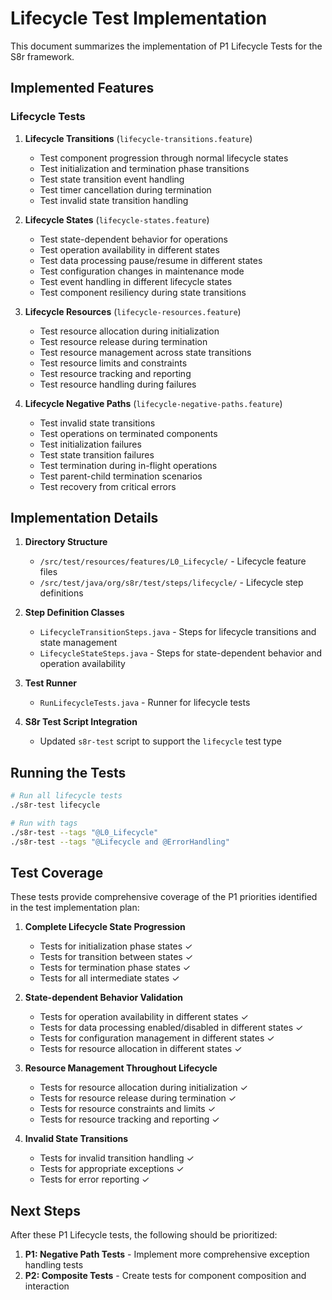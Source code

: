 # Lifecycle Test Implementation

This document summarizes the implementation of P1 Lifecycle Tests for the S8r framework.

## Implemented Features

### Lifecycle Tests

1. **Lifecycle Transitions** (`lifecycle-transitions.feature`)
   - Test component progression through normal lifecycle states
   - Test initialization and termination phase transitions
   - Test state transition event handling
   - Test timer cancellation during termination
   - Test invalid state transition handling

2. **Lifecycle States** (`lifecycle-states.feature`)
   - Test state-dependent behavior for operations
   - Test operation availability in different states
   - Test data processing pause/resume in different states
   - Test configuration changes in maintenance mode
   - Test event handling in different lifecycle states
   - Test component resiliency during state transitions

3. **Lifecycle Resources** (`lifecycle-resources.feature`)
   - Test resource allocation during initialization
   - Test resource release during termination
   - Test resource management across state transitions
   - Test resource limits and constraints
   - Test resource tracking and reporting
   - Test resource handling during failures

4. **Lifecycle Negative Paths** (`lifecycle-negative-paths.feature`)
   - Test invalid state transitions
   - Test operations on terminated components
   - Test initialization failures
   - Test state transition failures
   - Test termination during in-flight operations
   - Test parent-child termination scenarios
   - Test recovery from critical errors

## Implementation Details

1. **Directory Structure**
   - `/src/test/resources/features/L0_Lifecycle/` - Lifecycle feature files
   - `/src/test/java/org/s8r/test/steps/lifecycle/` - Lifecycle step definitions

2. **Step Definition Classes**
   - `LifecycleTransitionSteps.java` - Steps for lifecycle transitions and state management
   - `LifecycleStateSteps.java` - Steps for state-dependent behavior and operation availability

3. **Test Runner**
   - `RunLifecycleTests.java` - Runner for lifecycle tests

4. **S8r Test Script Integration**
   - Updated `s8r-test` script to support the `lifecycle` test type

## Running the Tests

```bash
# Run all lifecycle tests
./s8r-test lifecycle

# Run with tags
./s8r-test --tags "@L0_Lifecycle"
./s8r-test --tags "@Lifecycle and @ErrorHandling"
```

## Test Coverage

These tests provide comprehensive coverage of the P1 priorities identified in the test implementation plan:

1. **Complete Lifecycle State Progression**
   - Tests for initialization phase states ✓
   - Tests for transition between states ✓
   - Tests for termination phase states ✓
   - Tests for all intermediate states ✓

2. **State-dependent Behavior Validation**
   - Tests for operation availability in different states ✓
   - Tests for data processing enabled/disabled in different states ✓
   - Tests for configuration management in different states ✓
   - Tests for resource allocation in different states ✓

3. **Resource Management Throughout Lifecycle**
   - Tests for resource allocation during initialization ✓
   - Tests for resource release during termination ✓
   - Tests for resource constraints and limits ✓
   - Tests for resource tracking and reporting ✓

4. **Invalid State Transitions**
   - Tests for invalid transition handling ✓
   - Tests for appropriate exceptions ✓
   - Tests for error reporting ✓

## Next Steps

After these P1 Lifecycle tests, the following should be prioritized:

1. **P1: Negative Path Tests** - Implement more comprehensive exception handling tests
2. **P2: Composite Tests** - Create tests for component composition and interaction